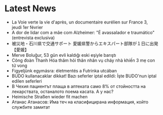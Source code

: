 # Latest News
-  La Voie verte la vie d'après, un documentaire eurélien sur France 3, jeudi 1er février
-  A dor de lidar com a mãe com Alzheimer: "É avassalador e traumático" (entrevista exclusiva)
-  被災地・石川県で交通サポート 愛媛県警からエキスパート部隊が１日に出発【愛媛】
-  Merve Boluğur, 53 gün evli kaldığı eski eşiyle barıştı
-  Công đoàn Thanh Hóa thăm hỏi thân nhân vụ cháy nhà khiến 3 mẹ con tử vong
-  Figyeljünk egymásra: életmentés a Futrinka utcában
-  BUDO kullanacaklar dikkat! Bazı seferler iptal edildi: İşte BUDO'nun iptal edilen seferleri
-  В Чехия пациентът плаща в аптеката само 8% от стойността на лекарствата, останалото поема касата. А у нас?
-  Heimische Straßen wieder fit machen
-  Атанас Атанасов: Има теч на класифицирана информация, който службите замитат
